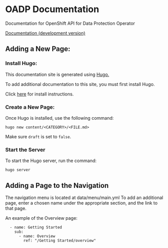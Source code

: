 # OADP Documentation
Documentation for OpenShift API for Data Protection Operator

[Documentation (development version)](https://oadp.konveyor.io/) 

## Adding a New Page:
### Install Hugo:
This documentation site is generated using [Hugo.](https://gohugo.io/)

To add additional documentation to this site, you must first install Hugo.

Click [here](https://gohugo.io/getting-started/installing) for install 
instructions.

### Create a New Page:
Once Hugo is installed, use the following command:

`hugo new content/<CATEGORY>/<FILE.md>`

Make sure `draft` is set to `false`. 

### Start the Server
To start the Hugo server, run the command:

`hugo server`

## Adding a Page to the Navigation
The navigation menu is located at data/menu/main.yml
To add an additional page, enter a chosen name under the appropriate 
section, and the link to that page. 

An example of the Overview page:
```
  - name: Getting Started
    sub:
      - name: Overview
        ref: "/Getting Started/overview"
```
